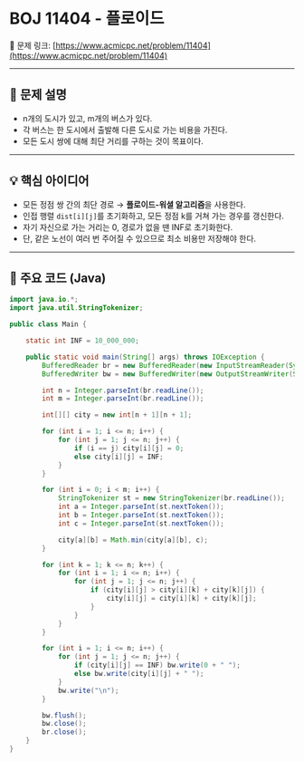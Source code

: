 # BOJ 11404 - 플로이드

🔗 문제 링크: [https://www.acmicpc.net/problem/11404](https://www.acmicpc.net/problem/11404)

---

## 📝 문제 설명

- n개의 도시가 있고, m개의 버스가 있다.
- 각 버스는 한 도시에서 출발해 다른 도시로 가는 비용을 가진다.
- 모든 도시 쌍에 대해 최단 거리를 구하는 것이 목표이다.

---

## 💡 핵심 아이디어

- 모든 정점 쌍 간의 최단 경로 → **플로이드-워셜 알고리즘**을 사용한다.
- 인접 행렬 `dist[i][j]`를 초기화하고, 모든 정점 k를 거쳐 가는 경우를 갱신한다.
- 자기 자신으로 가는 거리는 0, 경로가 없을 땐 INF로 초기화한다.
- 단, 같은 노선이 여러 번 주어질 수 있으므로 최소 비용만 저장해야 한다.

---

## 📘 주요 코드 (Java)

```java
import java.io.*;
import java.util.StringTokenizer;

public class Main {

    static int INF = 10_000_000;

    public static void main(String[] args) throws IOException {
        BufferedReader br = new BufferedReader(new InputStreamReader(System.in));
        BufferedWriter bw = new BufferedWriter(new OutputStreamWriter(System.out));

        int n = Integer.parseInt(br.readLine());
        int m = Integer.parseInt(br.readLine());

        int[][] city = new int[n + 1][n + 1];

        for (int i = 1; i <= n; i++) {
            for (int j = 1; j <= n; j++) {
                if (i == j) city[i][j] = 0;
                else city[i][j] = INF;
            }
        }

        for (int i = 0; i < m; i++) {
            StringTokenizer st = new StringTokenizer(br.readLine());
            int a = Integer.parseInt(st.nextToken());
            int b = Integer.parseInt(st.nextToken());
            int c = Integer.parseInt(st.nextToken());

            city[a][b] = Math.min(city[a][b], c);
        }

        for (int k = 1; k <= n; k++) {
            for (int i = 1; i <= n; i++) {
                for (int j = 1; j <= n; j++) {
                    if (city[i][j] > city[i][k] + city[k][j]) {
                        city[i][j] = city[i][k] + city[k][j];
                    }
                }
            }
        }

        for (int i = 1; i <= n; i++) {
            for (int j = 1; j <= n; j++) {
                if (city[i][j] == INF) bw.write(0 + " ");
                else bw.write(city[i][j] + " ");
            }
            bw.write("\n");
        }

        bw.flush();
        bw.close();
        br.close();
    }
}
```